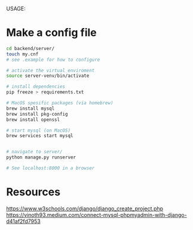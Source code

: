 USAGE:

# Make a config file
```bash
cd backend/server/
touch my.cnf
# see .example for how to configure
```

```bash
# activate the virtual enviroment
source server-venv/bin/activate

# install dependencies
pip freeze > requirements.txt

# MacOS spesific packages (via homebrew)
brew install mysql 
brew install pkg-config  
brew install openssl   

# start mysql (on MacOS)
brew services start mysql


# navigate to server/
python manage.py runserver

# See localhost:8000 in a browser
```

# Resources
https://www.w3schools.com/django/django_create_project.php
https://vinoth93.medium.com/connect-mysql-phpmyadmin-with-django-d41af2fd7953

